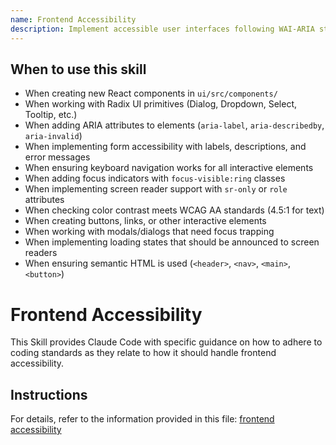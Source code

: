 ```yaml
---
name: Frontend Accessibility
description: Implement accessible user interfaces following WAI-ARIA standards using Radix UI primitives and semantic HTML in the Kagent Next.js frontend. Use this skill when creating or modifying React components in ui/src/components/, when working with Radix UI primitives (Dialog, Dropdown, Select, Checkbox, Tooltip, Tabs, Accordion) that provide automatic WAI-ARIA compliance, when adding ARIA attributes like aria-label, aria-describedby, aria-invalid, aria-expanded, or aria-live to elements, when implementing keyboard navigation with focus-visible indicators, when ensuring form fields have proper labels connected via htmlFor and IDs, when associating error messages with form inputs using aria-describedby and aria-invalid, when adding screen reader support with sr-only classes for hidden context text, when implementing role attributes for status messages (role="status", role="alert"), when checking color contrast ratios for WCAG AA compliance (4.5:1 for text), when implementing focus indicators using focus-visible:ring Tailwind classes, when creating icon-only buttons that need aria-label attributes, when implementing loading states that should be announced to screen readers with role="status" and aria-live="polite", when working with modals/dialogs that need focus trapping and return focus on close, when ensuring semantic HTML elements are used (<header>, <nav>, <main>, <button>, not <div onClick>), when testing with screen readers (NVDA, JAWS, VoiceOver) or keyboard-only navigation, or when implementing toggle buttons with aria-expanded state. This skill ensures the Kagent UI is usable by everyone, including users with disabilities, by leveraging Radix UI's built-in accessibility features and following WAI-ARIA best practices.
---
```


## When to use this skill

- When creating new React components in `ui/src/components/`
- When working with Radix UI primitives (Dialog, Dropdown, Select, Tooltip, etc.)
- When adding ARIA attributes to elements (`aria-label`, `aria-describedby`, `aria-invalid`)
- When implementing form accessibility with labels, descriptions, and error messages
- When ensuring keyboard navigation works for all interactive elements
- When adding focus indicators with `focus-visible:ring` classes
- When implementing screen reader support with `sr-only` or `role` attributes
- When checking color contrast meets WCAG AA standards (4.5:1 for text)
- When creating buttons, links, or other interactive elements
- When working with modals/dialogs that need focus trapping
- When implementing loading states that should be announced to screen readers
- When ensuring semantic HTML is used (`<header>`, `<nav>`, `<main>`, `<button>`)

# Frontend Accessibility

This Skill provides Claude Code with specific guidance on how to adhere to coding standards as they relate to how it should handle frontend accessibility.

## Instructions

For details, refer to the information provided in this file:
[frontend accessibility](../../../agent-os/standards/frontend/accessibility.md)
